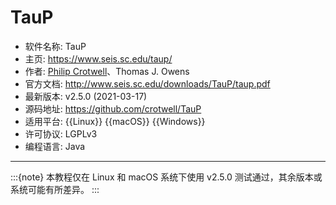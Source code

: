 # TauP

- 软件名称: TauP
- 主页: <https://www.seis.sc.edu/taup/>
- 作者: [Philip Crotwell](https://github.com/crotwell)、Thomas J. Owens
- 官方文档: <http://www.seis.sc.edu/downloads/TauP/taup.pdf>
- 最新版本: v2.5.0 (2021-03-17)
- 源码地址: <https://github.com/crotwell/TauP>
- 适用平台: {{Linux}} {{macOS}} {{Windows}}
- 许可协议: LGPLv3
- 编程语言: Java

---

:::{note}
本教程仅在 Linux 和 macOS 系统下使用 v2.5.0 测试通过，其余版本或系统可能有所差异。
:::